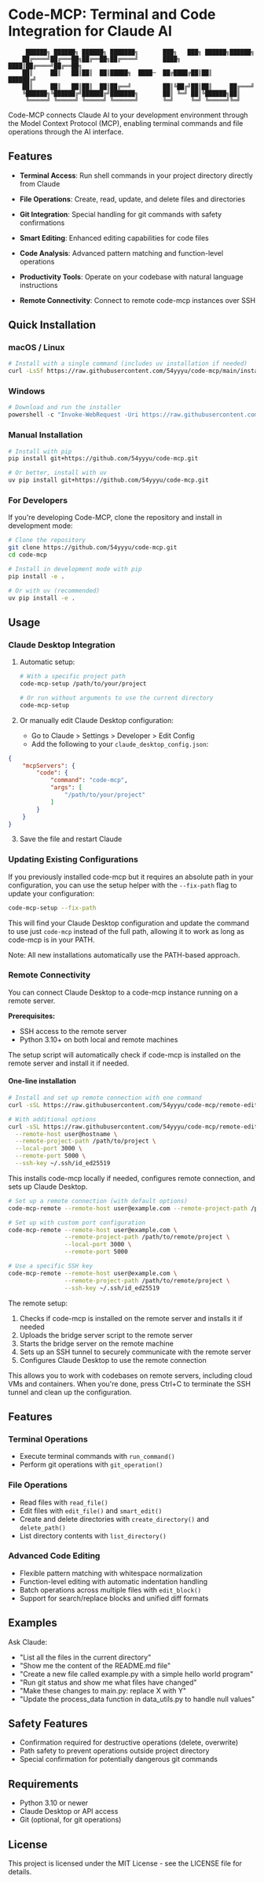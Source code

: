 # Code-MCP: Terminal and Code Integration for Claude AI

```
     ██████╗ ██████╗ ██████╗ ███████╗       ███╗   ███╗ ██████╗██████╗ 
    ██╔════╝██╔═══██╗██╔══██╗██╔════╝       ████╗ ████║██╔════╝██╔══██╗
    ██║     ██║   ██║██║  ██║█████╗  ████─  ██╔████╔██║██║     ██████╔╝
    ██║     ██║   ██║██║  ██║██╔══╝         ██║╚██╔╝██║██║     ██╔═══╝ 
    ╚██████╗╚██████╔╝██████╔╝███████╗       ██║ ╚═╝ ██║╚██████╗██║     
     ╚═════╝ ╚═════╝ ╚═════╝ ╚══════╝       ╚═╝     ╚═╝ ╚═════╝╚═╝     
```

Code-MCP connects Claude AI to your development environment through the Model Context Protocol (MCP), enabling terminal commands and file operations through the AI interface.

## Features

- **Terminal Access**: Run shell commands in your project directory directly from Claude
- **File Operations**: Create, read, update, and delete files and directories
- **Git Integration**: Special handling for git commands with safety confirmations
- **Smart Editing**: Enhanced editing capabilities for code files
- **Code Analysis**: Advanced pattern matching and function-level operations

- **Productivity Tools**: Operate on your codebase with natural language instructions
- **Remote Connectivity**: Connect to remote code-mcp instances over SSH

## Quick Installation

### macOS / Linux

```bash
# Install with a single command (includes uv installation if needed)
curl -LsSf https://raw.githubusercontent.com/54yyyu/code-mcp/main/install.sh | sh
```

### Windows

```powershell
# Download and run the installer
powershell -c "Invoke-WebRequest -Uri https://raw.githubusercontent.com/54yyyu/code-mcp/main/install.ps1 -OutFile install.ps1; .\install.ps1"
```

### Manual Installation

```bash
# Install with pip
pip install git+https://github.com/54yyyu/code-mcp.git

# Or better, install with uv
uv pip install git+https://github.com/54yyyu/code-mcp.git
```

### For Developers

If you're developing Code-MCP, clone the repository and install in development mode:

```bash
# Clone the repository
git clone https://github.com/54yyyu/code-mcp.git
cd code-mcp

# Install in development mode with pip
pip install -e .

# Or with uv (recommended)
uv pip install -e .
```

## Usage

### Claude Desktop Integration

1. Automatic setup:
   ```bash
   # With a specific project path
   code-mcp-setup /path/to/your/project
   
   # Or run without arguments to use the current directory
   code-mcp-setup
   ```

2. Or manually edit Claude Desktop configuration:
   - Go to Claude > Settings > Developer > Edit Config
   - Add the following to your `claude_desktop_config.json`:

```json
{
    "mcpServers": {
        "code": {
            "command": "code-mcp",
            "args": [
                "/path/to/your/project"
            ]
        }
    }
}
```

3. Save the file and restart Claude

### Updating Existing Configurations

If you previously installed code-mcp but it requires an absolute path in your configuration, 
you can use the setup helper with the `--fix-path` flag to update your configuration:

```bash
code-mcp-setup --fix-path
```

This will find your Claude Desktop configuration and update the command to use just `code-mcp` 
instead of the full path, allowing it to work as long as code-mcp is in your PATH.

Note: All new installations automatically use the PATH-based approach.

### Remote Connectivity

You can connect Claude Desktop to a code-mcp instance running on a remote server.

**Prerequisites:**
- SSH access to the remote server
- Python 3.10+ on both local and remote machines

The setup script will automatically check if code-mcp is installed on the remote server and install it if needed.

#### One-line installation

```bash
# Install and set up remote connection with one command
curl -sSL https://raw.githubusercontent.com/54yyyu/code-mcp/remote-edit/remote-install.sh | bash -s -- --remote-host user@hostname

# With additional options
curl -sSL https://raw.githubusercontent.com/54yyyu/code-mcp/remote-edit/remote-install.sh | bash -s -- \
  --remote-host user@hostname \
  --remote-project-path /path/to/project \
  --local-port 3000 \
  --remote-port 5000 \
  --ssh-key ~/.ssh/id_ed25519
```

This installs code-mcp locally if needed, configures remote connection, and sets up Claude Desktop.

```bash
# Set up a remote connection (with default options)
code-mcp-remote --remote-host user@example.com --remote-project-path /path/to/remote/project

# Set up with custom port configuration
code-mcp-remote --remote-host user@example.com \
                --remote-project-path /path/to/remote/project \
                --local-port 3000 \
                --remote-port 5000

# Use a specific SSH key
code-mcp-remote --remote-host user@example.com \
                --remote-project-path /path/to/remote/project \
                --ssh-key ~/.ssh/id_ed25519
```

The remote setup:
1. Checks if code-mcp is installed on the remote server and installs it if needed
2. Uploads the bridge server script to the remote server
3. Starts the bridge server on the remote machine
4. Sets up an SSH tunnel to securely communicate with the remote server
5. Configures Claude Desktop to use the remote connection

This allows you to work with codebases on remote servers, including cloud VMs and containers. When you're done, press Ctrl+C to terminate the SSH tunnel and clean up the configuration.

## Features

### Terminal Operations

- Execute terminal commands with `run_command()`
- Perform git operations with `git_operation()`

### File Operations

- Read files with `read_file()`
- Edit files with `edit_file()` and `smart_edit()`
- Create and delete directories with `create_directory()` and `delete_path()`
- List directory contents with `list_directory()`

### Advanced Code Editing

- Flexible pattern matching with whitespace normalization
- Function-level editing with automatic indentation handling
- Batch operations across multiple files with `edit_block()`
- Support for search/replace blocks and unified diff formats



## Examples

Ask Claude:

- "List all the files in the current directory"
- "Show me the content of the README.md file"
- "Create a new file called example.py with a simple hello world program"
- "Run git status and show me what files have changed"
- "Make these changes to main.py: replace X with Y"
- "Update the process_data function in data_utils.py to handle null values"


## Safety Features

- Confirmation required for destructive operations (delete, overwrite)
- Path safety to prevent operations outside project directory
- Special confirmation for potentially dangerous git commands

## Requirements

- Python 3.10 or newer
- Claude Desktop or API access
- Git (optional, for git operations)

## License

This project is licensed under the MIT License - see the LICENSE file for details.
